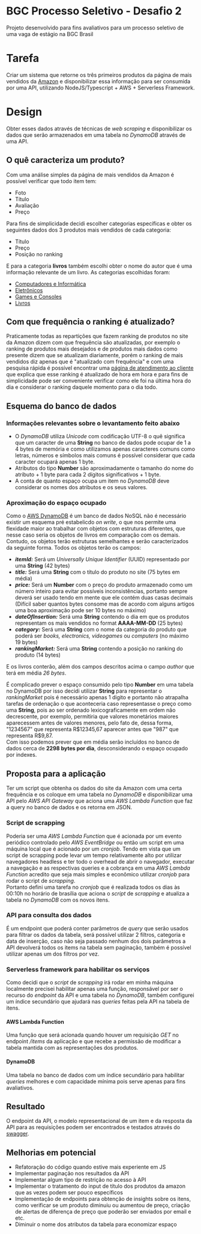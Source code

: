 # BGC Processo Seletivo - Desafio 2
Projeto desenvolvido para fins avaliativos para um processo seletivo de uma vaga de estágio na BGC Brasil

# Tarefa

Criar um sistema que retorne os três primeiros produtos da página de mais vendidos da [Amazon](https://amazon.com.br/bestsellers) e disponibilizar essa informação para ser consumida por uma API, utilizando NodeJS/Typescript + AWS + Serverless Framework.

# Design

Obter esses dados através de técnicas de *web scraping* e disponibilizar os dados que serão armazenados em uma tabela no *DynamoDB* através de uma API.

## O quê caracteriza um produto?

Com uma análise simples da página de mais vendidos da Amazon é possível verificar que todo item tem:

- Foto
- Título
- Avaliação
- Preço

Para fins de simplicidade decidi escolher categorias específicas e obter os seguintes dados dos 3 produtos mais vendidos de cada categoria:

- Título
- Preço
- Posição no ranking

E para a categoria **livros** também escolhi obter o nome do autor que é uma informação relevante de um livro. As categorias escolhidas foram:

- [Computadores e Informática](https://amazon.com.br/bestsellers/computers)
- [Eletrônicos](https://amazon.com.br/bestsellers/electronics)
- [Games e Consoles](https://amazon.com.br/bestsellers/videogames)
- [Livros](https://amazon.com.br/bestsellers/books)

## Com que frequência o ranking é atualizado?

Praticamente todas as repartições que fazem ranking de produtos no site da Amazon dizem com que frequência são atualizadas, por exemplo o ranking de produtos mais desejados e de produtos mais dados como presente dizem que se atualizam diariamente, porém o ranking de mais vendidos diz apenas que é "atualizado com frequência" e com uma pesquisa rápida é possível encontrar uma [página de atendimento ao cliente](https://www.amazon.com.br/gp/help/customer/display.html?nodeId=GGGMZK378RQPATDJ) que explica que esse ranking é atualizado de hora em hora e para fins de simplicidade pode ser conveniente verificar como ele foi na última hora do dia e considerar o ranking daquele momento para o dia todo.

## Esquema do banco de dados

### Informações relevantes sobre o levantamento feito abaixo

- O *DynamoDB* utiliza *Unicode* com codificação UTF-8 o quê significa que um caracter de uma **String** no banco de dados pode ocupar de 1 a 4 bytes de memória e como utilizamos apenas caracteres comuns como letras, números e símbolos mais comuns é possível considerar que cada caracter ocupará apenas 1 byte.  
- Atributos do tipo **Number** são aproximadamente o tamanho do nome do atributo + 1 byte para cada 2 dígitos significativos + 1 byte.  
- A conta de quanto espaço ocupa um item no *DynamoDB* deve considerar os nomes dos atributos e os seus valores.

### Aproximação do espaço ocupado


Como o [AWS DynamoDB](https://docs.aws.amazon.com/dynamodb/) é um banco de dados NoSQL não é necessário existir um esquema pré estabelicdo *on write*, o que nos permite uma flexidade maior ao trabalhar com objetos com estruturas diferentes, que nesse caso seria os objetos de livros em comparação com os demais. Contudo, os objetos terão estruturas semelhantes e serão caracterizados da seguinte forma. Todos os objetos terão os campos:

- ***itemId:*** Será um *Universally Unique Identifier* (UUID) representado por uma **String** (42 bytes)
- ***title:*** Será uma **String** com o título do produto no site (75 bytes em média)
- ***price:*** Será um **Number** com o preço do produto armazenado como um número inteiro para evitar possíveis inconsistências, portanto sempre deverá ser usado tendo em mente que ele contém duas casas decimais (Difícil saber quantos bytes consome mas de acordo com alguns artigos uma boa aproximação pode ser 10 bytes no máximo)
- ***dateOfInsertion:*** Será uma **String** contendo o dia em que os produtos representam os mais vendidos no format **AAAA-MM-DD** (25 bytes)
- ***category:*** Será uma **String** com o nome da categoria do produto que poderá ser *books, electronics, videogames* ou *computers* (no máximo 19 bytes)
- ***rankingMarket:*** Será uma **String** contendo a posição no ranking do produto (14 bytes)

E os livros conterão, além dos campos descritos acima o campo *author* que terá em média *26 bytes*.

É complicado prever o espaço consumido pelo tipo **Number** em uma tabela no DynamoDB por isso decidi utilizar **String** para representar o *rankingMarket* pois é necessário apenas 1 digito e portanto não atrapalha tarefas de ordenação o que aconteceria caso representasse o preço como uma **String**, pois ao ser ordenado lexicograficamente em ordem não decrescente, por exemplo, permitiria que valores monetários maiores aparecessem antes de valores menores, pelo fato de, dessa forma, "1234567" que representa R$12345,67 aparecer antes que "987" que representa R$9,87.  
Com isso podemos prever que em média serão incluídos no banco de dados cerca de **2298 bytes por dia**, desconsiderando o espaço ocupado por indexes.


## Proposta para a aplicação

Ter um script que obtenha os dados do site da Amazon com uma certa frequência e os coloque em uma tabela no *DynamoDB* e disponibilizar uma API pelo *AWS API Gateway* que aciona uma *AWS Lambda Function* que faz a query no banco de dados e os retorna em JSON.

### Script de scrapping

Poderia ser uma *AWS Lambda Function* que é acionada por um evento periódico controlado pelo *AWS EventBridge* ou então um script em uma máquina local que é acionado por um *cronjob*. Tendo em vista que um script de scrapping pode levar um tempo relativamente alto por utilizar navegadores headless e ter todo o overhead de abrir o navegador, executar a navegação e as respectivas queries e a cobrança em uma *AWS Lambda Function* acredito que seja mais simples e econômico utilizar *cronjob* para rodar o script de *scrapping*.  
Portanto defini uma tarefa no *cronjob* que é realizada todos os dias às 00:10h no horário de brasília que aciona o *script* de *scrapping* e atualiza a tabela no *DynamoDB* com os novos itens.

### API para consulta dos dados

É um endpoint que poderá conter parâmetros de *query* que serão usados para filtrar os dados da tabela, será possível utilizar 2 filtros, categoria e data de inserção, caso não seja passado nenhum dos dois parâmetros a API devolverá todos os items na tabela sem paginação, também é possível utilizar apenas um dos filtros por vez.

### Serverless framework para habilitar os serviços

Como decidi que o *script* de *scrapping* irá rodar em minha máquina localmente precisei habilitar apenas uma função, responsável por ser o recurso do *endpoint* da API e uma tabela no *DynamoDB*, também configurei um índice secundário que ajudará nas *queries* feitas pela API na tabela de itens.

#### AWS Lambda Function

Uma função que será acionada quando houver um requisição *GET* no endpoint */items* da aplicação e que recebe a permissão de modificar a tabela mantida com as representações dos produtos.

#### DynamoDB

Uma tabela no banco de dados com um índice secundário para habilitar *queries* melhores e com capacidade mínima pois serve apenas para fins avaliativos.

## Resultado

O endpoint da API, o modelo representacional de um item e da resposta da API para as requisições podem ser encontrados e testados através do [swagger](https://ricardo-emanuel01.github.io/bgc-internship-swagger).

## Melhorias em potencial

- Refatoração do código quando estive mais experiente em JS
- Implementar paginação nos resultados da API
- Implementar algum tipo de restrição no acesso à API
- Implementar o tratamento do input de título dos produtos da amazon que as vezes podem ser pouco específicos
- Implementação de endpoints para obtenção de insights sobre os itens, como verificar se um produto diminuiu ou aumentou de preço, criação de alertas de diferença de preço que poderão ser enviados por email e etc.
- Diminuir o nome dos atributos da tabela para economizar espaço
